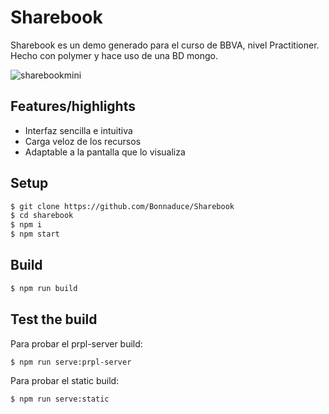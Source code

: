 # Sharebook

Sharebook es un demo generado para el curso de BBVA, nivel Practitioner. Hecho con polymer y hace uso de una BD mongo.

![sharebookmini](https://user-images.githubusercontent.com/47038486/66844040-3bf82700-ef33-11e9-9cc3-519465e9100a.png)

## Features/highlights

- Interfaz sencilla e intuitiva
- Carga veloz de los recursos
- Adaptable a la pantalla que lo visualiza

## Setup
```bash
$ git clone https://github.com/Bonnaduce/Sharebook
$ cd sharebook
$ npm i
$ npm start
```

## Build
```bash
$ npm run build
```

## Test the build
Para probar el prpl-server build:
```bash
$ npm run serve:prpl-server
```
Para probar el static build:
```bash
$ npm run serve:static
```